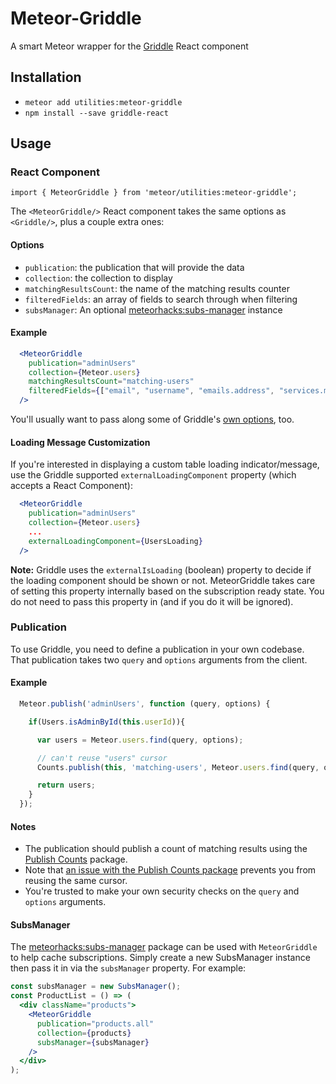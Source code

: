 # Meteor-Griddle

A smart Meteor wrapper for the [Griddle](http://griddlegriddle.github.io/Griddle/) React component

## Installation

- `meteor add utilities:meteor-griddle`
- `npm install --save griddle-react`

## Usage

### React Component

```
import { MeteorGriddle } from 'meteor/utilities:meteor-griddle';
```

The `<MeteorGriddle/>` React component takes the same options as `<Griddle/>`, plus a couple extra ones:

#### Options

- `publication`: the publication that will provide the data
- `collection`: the collection to display
- `matchingResultsCount`: the name of the matching results counter
- `filteredFields`: an array of fields to search through when filtering
- `subsManager`: An optional [meteorhacks:subs-manager](https://atmospherejs.com/meteorhacks/subs-manager) instance

#### Example

```jsx
  <MeteorGriddle
    publication="adminUsers"
    collection={Meteor.users}
    matchingResultsCount="matching-users"
    filteredFields={["email", "username", "emails.address", "services.meteor-developer.username"]}
  />
```

You'll usually want to pass along some of Griddle's [own options](http://griddlegriddle.github.io/Griddle/properties.html), too.

#### Loading Message Customization

If you're interested in displaying a custom table loading indicator/message, use the Griddle supported `externalLoadingComponent` property (which accepts a React Component):

```jsx
  <MeteorGriddle
    publication="adminUsers"
    collection={Meteor.users}
    ...
    externalLoadingComponent={UsersLoading}
  />
```
**Note:** Griddle uses the `externalIsLoading` (boolean) property to decide if the loading component should be shown or not. MeteorGriddle takes care of setting this property internally based on the subscription ready state. You do not need to pass this property in (and if you do it will be ignored).

### Publication

To use Griddle, you need to define a publication in your own codebase. That publication takes two `query` and `options` arguments from the client.

#### Example

```js
  Meteor.publish('adminUsers', function (query, options) {

    if(Users.isAdminById(this.userId)){

      var users = Meteor.users.find(query, options);

      // can't reuse "users" cursor
      Counts.publish(this, 'matching-users', Meteor.users.find(query, options));

      return users;
    }
  });
```

#### Notes

- The publication should publish a count of matching results using the [Publish Counts](https://github.com/percolatestudio/publish-counts) package.
- Note that [an issue with the Publish Counts package](https://github.com/percolatestudio/publish-counts/issues/58) prevents you from reusing the same cursor.
- You're trusted to make your own security checks on the `query` and `options` arguments.

#### SubsManager

The [meteorhacks:subs-manager](https://atmospherejs.com/meteorhacks/subs-manager) package can be used with `MeteorGriddle` to help cache subscriptions. Simply create a new SubsManager instance then pass it in via the `subsManager` property. For example:

```jsx
const subsManager = new SubsManager();
const ProductList = () => (
  <div className="products">
    <MeteorGriddle
      publication="products.all"
      collection={products}
      subsManager={subsManager}
    />
  </div>
);
```
